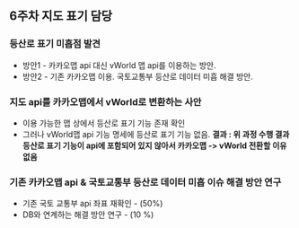 ## 6주차 지도 표기 담당 

### 등산로 표기 미흡점 발견
+ 방안1 - 카카오맵 api 대신 vWorld 맵 api를 이용하는 방안.
+ 방안2 - 기존 카카오맵 이용. 국토교통부 등산로 데이터 미흡 해결 방안.

### 지도 api를 카카오맵에서 vWorld로 변환하는 사안
  + 이용 가능한 맵 상에서 등산로 표기 기능 존재 확인   
  + 그러나 vWorld맵 api 기능 명세에 등산로 표기 기능 없음.
  **결과 : 위 과정 수행 결과 등산로 표기 기능이 api에 포함되어 있지 않아서 카카오맵 -> vWorld 전환할 이유 없음**
  
  
### 기존 카카오맵 api & 국토교통부 등산로 데이터 미흡 이슈 해결 방안 연구
  + 기존 국토 교통부 api 좌표 재확인 - (50%)
  + DB와 연계하는 해결 방안 연구 - (10 %)
